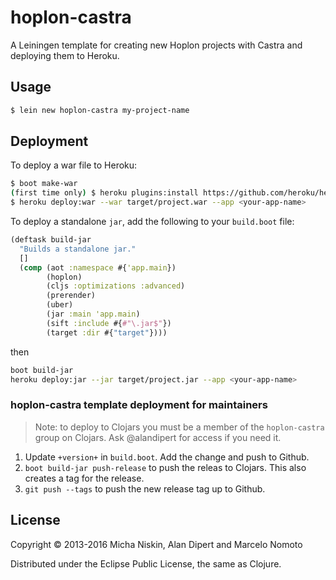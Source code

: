 # hoplon-castra

A Leiningen template for creating new Hoplon projects with Castra and deploying them to Heroku.

## Usage

```bash
$ lein new hoplon-castra my-project-name
```

## Deployment
To deploy a war file to Heroku:
```bash
$ boot make-war
(first time only) $ heroku plugins:install https://github.com/heroku/heroku-deploy
$ heroku deploy:war --war target/project.war --app <your-app-name>
```
To deploy a standalone `jar`, add the following to your `build.boot` file:
```clojure
(deftask build-jar
  "Builds a standalone jar."
  []
  (comp (aot :namespace #{'app.main})
        (hoplon)
        (cljs :optimizations :advanced)
        (prerender)
        (uber)
        (jar :main 'app.main)
        (sift :include #{#"\.jar$"})
        (target :dir #{"target"})))
```
then
```bash
boot build-jar
heroku deploy:jar --jar target/project.jar --app <your-app-name>
```

### hoplon-castra template deployment for maintainers

> Note: to deploy to Clojars you must be a member of the `hoplon-castra` group on Clojars.  Ask @alandipert for access if you need it.

1. Update `+version+` in `build.boot`.  Add the change and push to Github.
1. `boot build-jar push-release` to push the releas to Clojars.  This also creates a tag for the release.
1. `git push --tags` to push the new release tag up to Github.

## License

Copyright © 2013-2016 Micha Niskin, Alan Dipert and Marcelo Nomoto

Distributed under the Eclipse Public License, the same as Clojure.
